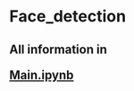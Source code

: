 # Face_detection
## All information in <p><a href="https://github.com/ArtyomPro/Face_detection/blob/master/Main.ipynb" title="заголовок">Main.ipynb</a>
